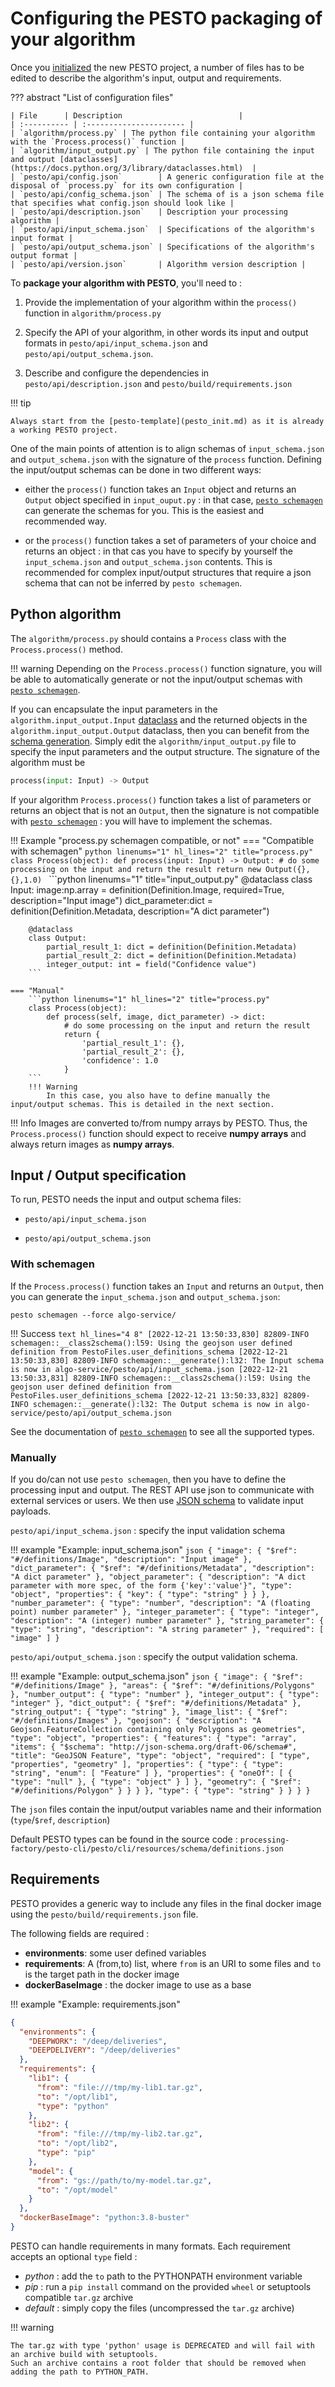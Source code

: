# Configuring the PESTO packaging of your algorithm

Once you [initialized](pesto_init.md) the new PESTO project, a number of files has to be edited to describe the algorithm's input, output and requirements.

??? abstract "List of configuration files"

    | File      | Description                          |
    | :---------- | :---------------------- |
    | `algorithm/process.py` | The python file containing your algorithm with the `Process.process()` function |
    | `algorithm/input_output.py` | The python file containing the input and output [dataclasses](https://docs.python.org/3/library/dataclasses.html)  |
    | `pesto/api/config.json`        | A generic configuration file at the disposal of `process.py` for its own configuration |
    | `pesto/api/config_schema.json` | The schema of is a json schema file that specifies what config.json should look like |
    | `pesto/api/description.json`   | Description your processing algorithm |
    | `pesto/api/input_schema.json`  | Specifications of the algorithm's input format |
    | `pesto/api/output_schema.json` | Specifications of the algorithm's output format |
    | `pesto/api/version.json`       | Algorithm version description |

To __package your algorithm with PESTO__, you'll need to :

1. Provide the implementation of your algorithm within the `process()` function in `algorithm/process.py`

2. Specify the API of your algorithm, in other words its input and output formats in `pesto/api/input_schema.json` and `pesto/api/output_schema.json`. 

3. Describe and configure the dependencies in `pesto/api/description.json` and `pesto/build/requirements.json`

!!! tip

    Always start from the [pesto-template](pesto_init.md) as it is already a working PESTO project.

One of the main points of attention is to align schemas of `input_schema.json` and `output_schema.json` with the signature of the `process` function. Defining the input/output schemas can be done in two different ways:

- either the `process()` function takes an `Input` object and returns an `Output` object specified in `input_ouput.py` : in that case, [`pesto schemagen`](pesto_schemagen.md) can generate the schemas for you. This is the easiest and recommended way.

- or the `process()` function takes a set of parameters of your choice and returns an object : in that cas you have to specify by yourself the `input_schema.json` and `output_schema.json` contents. This is recommended for complex input/output structures that require a json schema that can not be inferred by `pesto schemagen`.

## Python algorithm

The `algorithm/process.py` should contains a `Process` class with the `Process.process()` method.

!!! warning
    Depending on the `Process.process()` function signature, you will be able to automatically generate or not the input/output schemas with [`pesto schemagen`](pesto_schemagen.md).

If you can encapsulate the input parameters in the `algorithm.input_output.Input` [dataclass](https://docs.python.org/3/library/dataclasses.html) and the returned objects in the `algorithm.input_output.Output` dataclass, then you can benefit from the [schema generation](pesto_schemagen.md). Simply edit the `algorithm/input_output.py` file to specify the input parameters and the output structure. The signature of the algorithm must be 
```py 
process(input: Input) -> Output
```

If your algorithm `Process.process()` function takes a list of parameters or returns an object that is not an `Output`, then the signature is not compatible with  [`pesto schemagen`](pesto_schemagen.md) : you will have to implement the schemas.

!!! Example "process.py schemagen compatible, or not"
    === "Compatible with schemagen"
        ```python linenums="1" hl_lines="2" title="process.py"
        class Process(object):
            def process(input: Input) -> Output:
                # do some processing on the input and return the result
                return new Output({},{},1.0)
        ```
        ```python linenums="1" title="input_output.py"
        @dataclass
        class Input:
            image:np.array = definition(Definition.Image, required=True, description="Input image")
            dict_parameter:dict = definition(Definition.Metadata, description="A dict parameter")
            
        @dataclass
        class Output:
            partial_result_1: dict = definition(Definition.Metadata)
            partial_result_2: dict = definition(Definition.Metadata)
            integer_output: int = field("Confidence value")
        ```

    === "Manual"
        ```python linenums="1" hl_lines="2" title="process.py"
        class Process(object):
            def process(self, image, dict_parameter) -> dict:
                # do some processing on the input and return the result
                return {
                    'partial_result_1': {},
                    'partial_result_2': {},
                    'confidence': 1.0
                }
        ```
        !!! Warning
            In this case, you also have to define manually the input/output schemas. This is detailed in the next section.

!!! Info
    Images are converted to/from numpy arrays by PESTO. Thus, the `Process.process()` function should expect to receive **numpy arrays** and always return images as **numpy arrays**.

## Input / Output specification

To run, PESTO needs the input and output schema files:

  - `pesto/api/input_schema.json`

  - `pesto/api/output_schema.json`

### With schemagen

If the `Process.process()` function takes an `Input` and returns an `Output`, then you can generate the `input_schema.json` and `output_schema.json`:

```shell
pesto schemagen --force algo-service/
```

!!! Success
    ```text hl_lines="4 8"
      [2022-12-21 13:50:33,830] 82809-INFO schemagen::__class2schema():l59:
      Using the geojson user defined definition from PestoFiles.user_definitions_schema
      [2022-12-21 13:50:33,830] 82809-INFO schemagen::__generate():l32:
      The Input schema is now in algo-service/pesto/api/input_schema.json
      [2022-12-21 13:50:33,831] 82809-INFO schemagen::__class2schema():l59:
      Using the geojson user defined definition from PestoFiles.user_definitions_schema
      [2022-12-21 13:50:33,832] 82809-INFO schemagen::__generate():l32:
      The Output schema is now in algo-service/pesto/api/output_schema.json
    ```

See the documentation of [`pesto schemagen`](pesto_schemagen.md) to see all the supported types.

### Manually

If you do/can not use `pesto schemagen`, then you have to define the processing input and output.
The REST API use json to communicate with external services or users.
We then use [JSON schema](https://json-schema.org/) to validate input payloads. 

`pesto/api/input_schema.json` : specify the input validation schema

!!! example "Example: input_schema.json"
    ```json
    {
      "image": {
        "$ref": "#/definitions/Image",
        "description": "Input image"
      },
      "dict_parameter": {
        "$ref": "#/definitions/Metadata",
        "description": "A dict parameter"
      },
      "object_parameter": {
        "description": "A dict parameter with more spec, of the form {'key':'value'}",
        "type": "object",
        "properties": {
          "key": {
            "type": "string"
          }
        }
      },
      "number_parameter": {
        "type": "number",
        "description": "A (floating point) number parameter"
      },
      "integer_parameter": {
        "type": "integer",
        "description": "A (integer) number parameter"
      },
      "string_parameter": {
        "type": "string",
        "description": "A string parameter"
      },
      "required": [
        "image"
      ]
    }
    ```

`pesto/api/output_schema.json` : specify the output validation schema.


!!! example "Example: output_schema.json"
    ```json
    {
      "image": {
        "$ref": "#/definitions/Image"
      },
      "areas": {
        "$ref": "#/definitions/Polygons"
      },
      "number_output": {
        "type": "number"
      },
      "integer_output": {
        "type": "integer"
      },
      "dict_output": {
        "$ref": "#/definitions/Metadata"
      },
      "string_output": {
        "type": "string"
      },
      "image_list": {
        "$ref": "#/definitions/Images"
      },
      "geojson": {
        "description": "A Geojson.FeatureCollection containing only Polygons as geometries",
        "type": "object",
        "properties": {
          "features": {
            "type": "array",
            "items": {
              "$schema": "http://json-schema.org/draft-06/schema#",
              "title": "GeoJSON Feature",
              "type": "object",
              "required": [
                "type",
                "properties",
                "geometry"
              ],
              "properties": {
                "type": {
                  "type": "string",
                  "enum": [
                    "Feature"
                  ]
                },
                "properties": {
                  "oneOf": [
                    {
                      "type": "null"
                    },
                    {
                      "type": "object"
                    }
                  ]
                },
                "geometry": {
                  "$ref": "#/definitions/Polygon"
                }
              }
            }
          },
          "type": {
            "type": "string"
          }
        }
      }
    }
    ```

The `json` files contain the input/output variables name and their information (`type`/`$ref`, `description`)

Default PESTO types can be found in the source code : `processing-factory/pesto-cli/pesto/cli/resources/schema/definitions.json`

## Requirements

PESTO provides a generic way to include any files in the final docker image using the `pesto/build/requirements.json` file.

The following fields are required :

- **environments**: some user defined variables
- **requirements**: A (from,to) list, where `from` is an URI to some files and `to` is the target path in the docker image
- **dockerBaseImage** : the docker image to use as a base

!!! example "Example: requirements.json"
```json
{
  "environments": {
    "DEEPWORK": "/deep/deliveries",
    "DEEPDELIVERY": "/deep/deliveries"
  },
  "requirements": {
    "lib1": {
      "from": "file:///tmp/my-lib1.tar.gz",
      "to": "/opt/lib1",
      "type": "python"
    },
    "lib2": {
      "from": "file:///tmp/my-lib2.tar.gz",
      "to": "/opt/lib2",
      "type": "pip"
    },
    "model": {
      "from": "gs://path/to/my-model.tar.gz",
      "to": "/opt/model"
    }
  },
  "dockerBaseImage": "python:3.8-buster"
}
```


PESTO can handle requirements in many formats. Each requirement accepts an optional `type` field :

- *python* : add the `to` path to the PYTHONPATH environment variable
- *pip* : run a `pip install` command on the provided `wheel` or setuptools compatible `tar.gz` archive
- *default* : simply copy the files (uncompressed the `tar.gz` archive)

!!! warning 

    The tar.gz with type 'python' usage is DEPRECATED and will fail with an archive build with setuptools.
    Such an archive contains a root folder that should be removed when adding the path to PYTHON_PATH.



